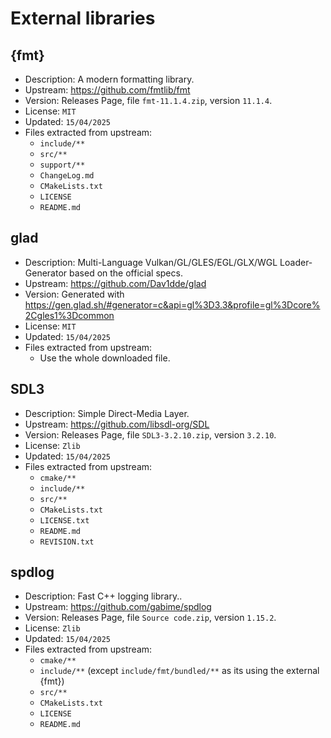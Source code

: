 # External libraries

## {fmt}

- Description: A modern formatting library.
- Upstream: https://github.com/fmtlib/fmt
- Version: Releases Page, file `fmt-11.1.4.zip`, version `11.1.4`.
- License: `MIT`
- Updated: `15/04/2025`
- Files extracted from upstream:
    - `include/**`
    - `src/**`
    - `support/**`
    - `ChangeLog.md`
    - `CMakeLists.txt`
    - `LICENSE`
    - `README.md`

## glad

- Description: Multi-Language Vulkan/GL/GLES/EGL/GLX/WGL Loader-Generator based on the official specs.
- Upstream: https://github.com/Dav1dde/glad
- Version: Generated with https://gen.glad.sh/#generator=c&api=gl%3D3.3&profile=gl%3Dcore%2Cgles1%3Dcommon
- License: `MIT`
- Updated: `15/04/2025`
- Files extracted from upstream:
    - Use the whole downloaded file.

## SDL3

- Description: Simple Direct-Media Layer.
- Upstream: https://github.com/libsdl-org/SDL
- Version: Releases Page, file `SDL3-3.2.10.zip`, version `3.2.10`.
- License: `Zlib`
- Updated: `15/04/2025`
- Files extracted from upstream:
    - `cmake/**`
    - `include/**`
    - `src/**`
    - `CMakeLists.txt`
    - `LICENSE.txt`
    - `README.md`
    - `REVISION.txt`

## spdlog

- Description: Fast C++ logging library..
- Upstream: https://github.com/gabime/spdlog
- Version: Releases Page, file `Source code.zip`, version `1.15.2`.
- License: `Zlib`
- Updated: `15/04/2025`
- Files extracted from upstream:
    - `cmake/**`
    - `include/**` (except `include/fmt/bundled/**` as its using the external {fmt})
    - `src/**`
    - `CMakeLists.txt`
    - `LICENSE`
    - `README.md`